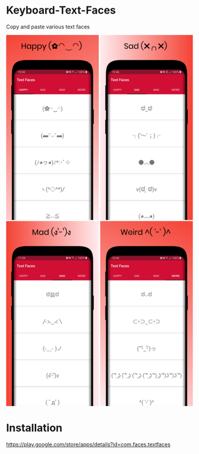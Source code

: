 # Keyboard-Text-Faces
Copy and paste various text faces

<p float="left">
  <img src= "screenshots/screenshot1.png" width="250" />
  <img src= "screenshots/screenshot2.png" width="250" /> 
  <img src= "screenshots/screenshot3.png" width="250" />
  <img src= "screenshots/screenshot4.png" width="250" />
</p>


# Installation
https://play.google.com/store/apps/details?id=com.faces.textfaces
